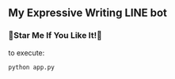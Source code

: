 ## My Expressive Writing LINE bot

### 🌟Star Me If You Like It!🌟 

to execute:

```
python app.py
```
